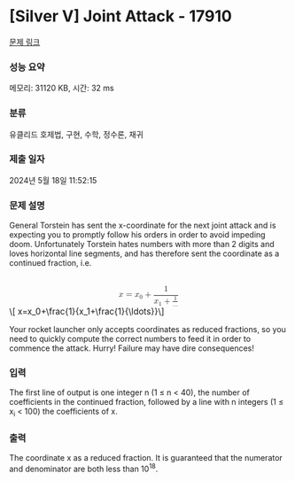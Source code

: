 # [Silver V] Joint Attack - 17910 

[문제 링크](https://www.acmicpc.net/problem/17910) 

### 성능 요약

메모리: 31120 KB, 시간: 32 ms

### 분류

유클리드 호제법, 구현, 수학, 정수론, 재귀

### 제출 일자

2024년 5월 18일 11:52:15

### 문제 설명

<p>General Torstein has sent the x-coordinate for the next joint attack and is expecting you to promptly follow his orders in order to avoid impeding doom. Unfortunately Torstein hates numbers with more than 2 digits and loves horizontal line segments, and has therefore sent the coordinate as a continued fraction, i.e.</p>

<p><mjx-container class="MathJax" jax="CHTML" display="true" style="font-size: 109%; position: relative;"> <mjx-math display="true" class="MJX-TEX" aria-hidden="true" style="margin-left: 0px; margin-right: 0px;"><mjx-mi class="mjx-i"><mjx-c class="mjx-c1D465 TEX-I"></mjx-c></mjx-mi><mjx-mo class="mjx-n" space="4"><mjx-c class="mjx-c3D"></mjx-c></mjx-mo><mjx-msub space="4"><mjx-mi class="mjx-i"><mjx-c class="mjx-c1D465 TEX-I"></mjx-c></mjx-mi><mjx-script style="vertical-align: -0.15em;"><mjx-mn class="mjx-n" size="s"><mjx-c class="mjx-c30"></mjx-c></mjx-mn></mjx-script></mjx-msub><mjx-mo class="mjx-n" space="3"><mjx-c class="mjx-c2B"></mjx-c></mjx-mo><mjx-mfrac space="3"><mjx-frac type="d"><mjx-num><mjx-nstrut type="d"></mjx-nstrut><mjx-mn class="mjx-n"><mjx-c class="mjx-c31"></mjx-c></mjx-mn></mjx-num><mjx-dbox><mjx-dtable><mjx-line type="d"></mjx-line><mjx-row><mjx-den><mjx-dstrut type="d"></mjx-dstrut><mjx-mrow><mjx-msub><mjx-mi class="mjx-i"><mjx-c class="mjx-c1D465 TEX-I"></mjx-c></mjx-mi><mjx-script style="vertical-align: -0.15em;"><mjx-mn class="mjx-n" size="s"><mjx-c class="mjx-c31"></mjx-c></mjx-mn></mjx-script></mjx-msub><mjx-mo class="mjx-n" space="3"><mjx-c class="mjx-c2B"></mjx-c></mjx-mo><mjx-mfrac space="3"><mjx-frac><mjx-num><mjx-nstrut></mjx-nstrut><mjx-mn class="mjx-n" size="s"><mjx-c class="mjx-c31"></mjx-c></mjx-mn></mjx-num><mjx-dbox><mjx-dtable><mjx-line></mjx-line><mjx-row><mjx-den><mjx-dstrut></mjx-dstrut><mjx-mo class="mjx-n" size="s"><mjx-c class="mjx-c2026"></mjx-c></mjx-mo></mjx-den></mjx-row></mjx-dtable></mjx-dbox></mjx-frac></mjx-mfrac></mjx-mrow></mjx-den></mjx-row></mjx-dtable></mjx-dbox></mjx-frac></mjx-mfrac></mjx-math><mjx-assistive-mml unselectable="on" display="block"><math xmlns="http://www.w3.org/1998/Math/MathML" display="block"><mi>x</mi><mo>=</mo><msub><mi>x</mi><mn>0</mn></msub><mo>+</mo><mfrac><mn>1</mn><mrow><msub><mi>x</mi><mn>1</mn></msub><mo>+</mo><mfrac><mn>1</mn><mo>…</mo></mfrac></mrow></mfrac></math></mjx-assistive-mml><span aria-hidden="true" class="no-mathjax mjx-copytext">\[ x=x_0+\frac{1}{x_1+\frac{1}{\ldots}}\]</span> </mjx-container></p>

<p>Your rocket launcher only accepts coordinates as reduced fractions, so you need to quickly compute the correct numbers to feed it in order to commence the attack. Hurry! Failure may have dire consequences!</p>

### 입력 

 <p>The first line of output is one integer n (1 ≤ n < 40), the number of coefficients in the continued fraction, followed by a line with n integers (1 ≤ x<sub>i</sub> < 100) the coefficients of x.</p>

### 출력 

 <p>The coordinate x as a reduced fraction. It is guaranteed that the numerator and denominator are both less than 10<sup>18</sup>.</p>

